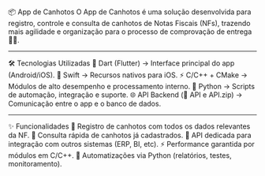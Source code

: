 📦 App de Canhotos
O App de Canhotos é uma solução desenvolvida para registro, controle e consulta de canhotos de Notas Fiscais (NFs), trazendo mais agilidade e organização para o processo de comprovação de entrega 📑✅.
_________________________________________________________________________________________________________________________________________________________________________________________________________________________________________________________________________
🛠️ Tecnologias Utilizadas
💙 Dart (Flutter) → Interface principal do app (Android/iOS).
🍎 Swift → Recursos nativos para iOS.
⚡ C/C++ + CMake → Módulos de alto desempenho e processamento interno.
🐍 Python → Scripts de automação, integração e suporte.
🌐 API Backend (📂 API e API.zip) → Comunicação entre o app e o banco de dados.
_________________________________________________________________________________________________________________________________________________________________________________________________________________________________________________________________________
✨ Funcionalidades
📝 Registro de canhotos com todos os dados relevantes da NF.
🔎 Consulta rápida de canhotos já cadastrados.
🔗 API dedicada para integração com outros sistemas (ERP, BI, etc).
⚡ Performance garantida por módulos em C/C++.
🤖 Automatizações via Python (relatórios, testes, monitoramento).
